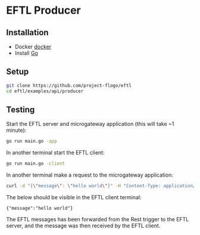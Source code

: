 # EFTL Producer

## Installation
* Docker [docker](https://www.docker.com)
* Install [Go](https://golang.org/)

## Setup
```bash
git clone https://github.com/project-flogo/eftl
cd eftl/examples/api/producer
```

## Testing
Start the EFTL server and microgateway application (this will take ~1 minute):
```bash
go run main.go -app
```

In another terminal start the EFTL client:
```bash
go run main.go -client
```

In another terminal make a request to the microgateway application:
```bash
curl -d "{\"message\": \"hello world\"}" -H "Content-Type: application/json" http://localhost:9096
```

The below should be visible in the EFTL client terminal:
```
{"message":"hello world"}
```

The EFTL messages has been forwarded from the Rest trigger to the EFTL server, and the message was then received by the EFTL client.
